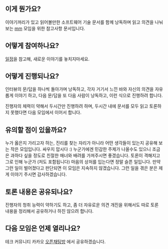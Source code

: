 이게 뭔가요?
------------

이야기꺼리가 있고 읽어볼만한 소프트웨어 기술 문서를 함께 낭독하며 읽고 의견을
나눠보는 [mm](https://mm.xyz) 모임을 위한 참고사항 문서입니다.

어떻게 참여하나요?
------------------

[일정](Schedule.md)을 참고해, 새로운 이야기를 놓치지마세요.

어떻게 진행되나요?
------------------

인터뷰의 문/답을 하나씩 돌아가며 낭독하고, 각자 거기서 느낀 바와 자신의 의견을
자유롭게 이야기 하고, 다음 문/답을 또 다음 사람이 낭독하고, 이런 식으로
진행하려 합니다.

진행자의 체력이 약해서 두시간만 진행하려 하며, 두시간 내에 문서를 모두 읽고
토론하지 못했다면 다음 모임에서 이어서 합니다.

유의할 점이 있을까요?
---------------------

누가 옳은지 가리고자 하는, 진리를 찾는 자리가 아니라 어떤 생각들이 있는지
공유해 보는 작은 모임입니다.  싸우지 맙시다 :)
누군가에겐 민감한 주제가 나올수도 있으니 조금은 과하다 싶을 정도로 친절한
매너와 배려를 가져주시면 좋겠습니다.
토론이 격해지고 그로 인해 누군가 (저도 포함됩니다) 마음의 상처를 입는다면 정말
슬픈 일입니다.  만약 그런 일이 벌어졌다고 판단되면 이 모임은 지속하지
않겠습니다. 그런 일을 겪은 분은 제게 이야기 주시면 감사하겠습니다.

토론 내용은 공유되나요?
-----------------------

진행자의 청취 능력이 약하기도 하고, 좀 더 자유로운 의견 개진을 위해서도 따로
토론 내용을 정리해서 공유하거나 하진 않으려 합니다.

다음 모임은 언제 열리나요?
--------------------------

테크 커뮤니티 카카오 [오픈채팅방](https://open.kakao.com/o/ghzKaXhd) 에서
공유하겠습니다.
